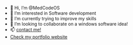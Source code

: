- 👋 Hi, I’m @MedCodeOS
- 👀 I’m interested in Software development
- 🌱 I’m currently trying to improve my skills
- 💞️ I’m looking to collaborate on a windows software idea!
- 📫 [contact me!]([http:/medcode.rf.gd](http://medcode.rf.gd/?i=1#contact))
- [Check my portfolio website](http://medcode.rf.gd)

<!---
MedCodeOS/MedCodeOS is a ✨ special ✨ repository because its `README.md` (this file) appears on your GitHub profile.
You can click the Preview link to take a look at your changes.
--->
